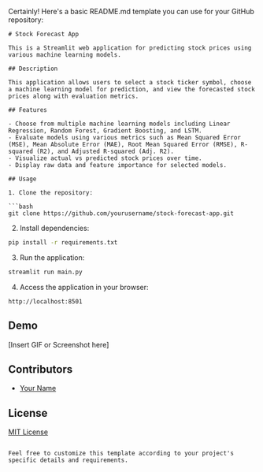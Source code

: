 Certainly! Here's a basic README.md template you can use for your GitHub repository:

```
# Stock Forecast App

This is a Streamlit web application for predicting stock prices using various machine learning models.

## Description

This application allows users to select a stock ticker symbol, choose a machine learning model for prediction, and view the forecasted stock prices along with evaluation metrics.

## Features

- Choose from multiple machine learning models including Linear Regression, Random Forest, Gradient Boosting, and LSTM.
- Evaluate models using various metrics such as Mean Squared Error (MSE), Mean Absolute Error (MAE), Root Mean Squared Error (RMSE), R-squared (R2), and Adjusted R-squared (Adj. R2).
- Visualize actual vs predicted stock prices over time.
- Display raw data and feature importance for selected models.

## Usage

1. Clone the repository:

```bash
git clone https://github.com/yourusername/stock-forecast-app.git
```

2. Install dependencies:

```bash
pip install -r requirements.txt
```

3. Run the application:

```bash
streamlit run main.py
```

4. Access the application in your browser:

```
http://localhost:8501
```

## Demo

[Insert GIF or Screenshot here]

## Contributors

- [Your Name](https://github.com/yourusername)

## License

[MIT License](LICENSE)
```

Feel free to customize this template according to your project's specific details and requirements.
